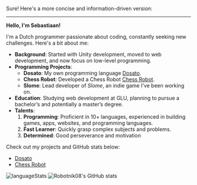 Sure! Here's a more concise and information-driven version:

---

**Hello, I'm Sebastiaan!**

I'm a Dutch programmer passionate about coding, constantly seeking new challenges. Here's a bit about me:

- **Background**: Started with Unity development, moved to web development, and now focus on low-level programming.
- **Programming Projects**: 
  - **Dosato**: My own programming language [Dosato](https://github.com/Robotnik08/cdosato).
  - **Chess Robot**: Developed a Chess Robot [Chess Robot](https://github.com/Robotnik08/ChessRobot).
  - **Slome**: Lead developer of *Slome*, an indie game I've been working on.
- **Education**: Studying web development at GLU, planning to pursue a bachelor’s and potentially a master’s degree.
- **Talents**:
  1. **Programming**: Proficient in 10+ languages, experienced in building games, apps, websites, and programming languages.
  2. **Fast Learner**: Quickly grasp complex subjects and problems.
  3. **Determined**: Good perseverance and motivation

Check out my projects and GitHub stats below:
- [Dosato](https://github.com/Robotnik08/cdosato)
- [Chess Robot](https://github.com/Robotnik08/ChessRobot)
  
![languageStats](https://github-readme-stats-git-masterrstaa-rickstaa.vercel.app/api/top-langs/?username=Robotnik08) ![Robotnik08's GitHub stats](https://github-readme-stats.vercel.app/api?username=Robotnik08&show_icons=true&theme=radical)
